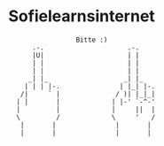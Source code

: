 # Sofielearnsinternet

                     Bitte :)
          .-.                     .-.               
          |U|                     | |               
          | |                     | |               
          | |                     | |               
         _| |_                   _| |_              
        | | | |-.               | |_| |-.           
       /|     ` |              / )| |_|_|           
      | |       |             | |-' `-^-'           
      |         |             |     ||  |           
      \         /             \     '   /           
       |       |               |       |            
       |       |               |       |            
                                             
